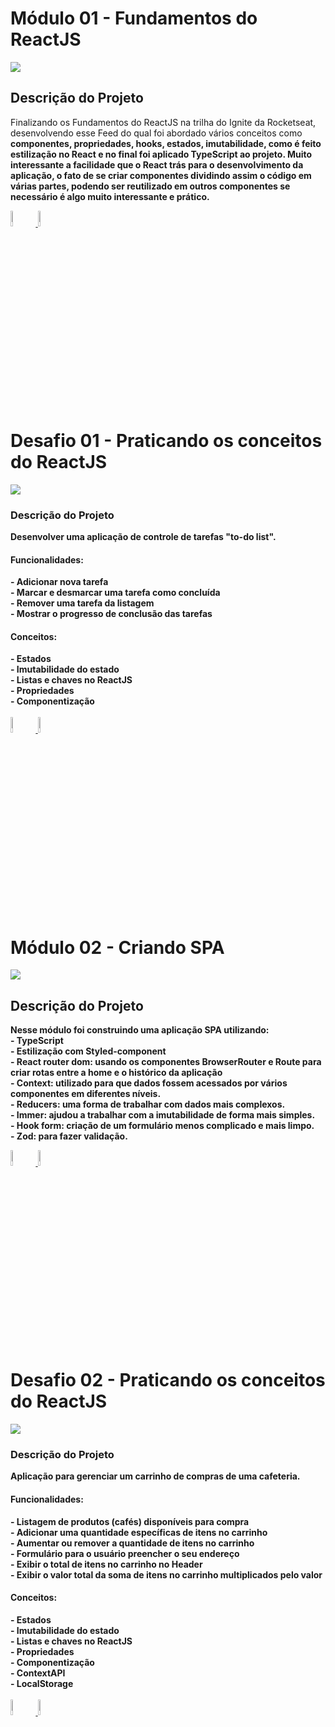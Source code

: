 <div align="left">
<h1>Módulo 01 - Fundamentos do ReactJS</h1>
<p align="left">
<img src="https://user-images.githubusercontent.com/72825535/212352307-e5e30ade-c78a-428b-8326-d4981c9bb655.gif">
</p>


<h2>Descrição do Projeto</h2>
 <p>Finalizando os Fundamentos do ReactJS na trilha do Ignite da Rocketseat, desenvolvendo esse Feed do qual foi abordado vários conceitos como <strong>componentes, propriedades, hooks, estados, imutabilidade, como é feito estilização no React e no final foi aplicado TypeScript ao projeto</string>. Muito interessante a facilidade que o React trás para o desenvolvimento da aplicação, o fato de se criar componentes dividindo assim o código em várias partes, podendo ser reutilizado em outros componentes se necessário é algo muito interessante e prático.</p>

<a href="https://trilha-ignite-fundamentos-reactjs-ts.vercel.app/" target="_blank" rel="nofollow">
 <img src="https://user-images.githubusercontent.com/72825535/218106988-55801e08-7593-4655-b9c9-8c5e26195d17.png" style="width:8%;">
</a>

<a href="https://github.com/mateusrr/igniteReactJS/tree/master/01-fundamentos-reactjs-ts" target="_blank" rel="nofollow">
 <img src="https://user-images.githubusercontent.com/72825535/218106976-1b6a7ac8-c44c-426b-964e-375730b89371.png" style="width:8%;">
</a>

<h1>Desafio 01 - Praticando os conceitos do ReactJS</h1>
<p align="left">
<img src="https://user-images.githubusercontent.com/72825535/211402554-a84c0b1f-fc6f-4ebf-88f3-61d7710f5ce1.gif">
</p>

<h3>Descrição do Projeto</h3>
 <p>Desenvolver uma aplicação de controle de tarefas "to-do list".</p>
 <h4>Funcionalidades:</h4>
    - Adicionar nova tarefa<br>
    - Marcar e desmarcar uma tarefa como concluída<br>
    - Remover uma tarefa da listagem<br>
    - Mostrar o progresso de conclusão das tarefas<br>
 <h4>Conceitos:</h4>
    - Estados<br>
    - Imutabilidade do estado<br>
    - Listas e chaves no ReactJS<br>
    - Propriedades<br>
    - Componentização<br>
 <br>
<a href="https://trilha-ignite-reactjs-desafio01.vercel.app/" target="_blank" rel="nofollow">
 <img src="https://user-images.githubusercontent.com/72825535/218106988-55801e08-7593-4655-b9c9-8c5e26195d17.png" style="width:8%;">
</a>

<a href="https://github.com/mateusrr/igniteReactJS/tree/master/desafio01" target="_blank" rel="nofollow">
 <img src="https://user-images.githubusercontent.com/72825535/218106976-1b6a7ac8-c44c-426b-964e-375730b89371.png" style="width:8%;">
</a>

<h1>Módulo 02 - Criando SPA</h1>
<p align="left">
<img src="https://user-images.githubusercontent.com/72825535/218113909-03bf873d-c074-4d0e-9db5-66dbb42f7003.gif">
</p>


<h2>Descrição do Projeto</h2>
 <p>Nesse módulo foi construindo uma aplicação SPA utilizando:<br>
- TypeScript<br>
- Estilização com Styled-component<br>
- React router dom: usando os componentes BrowserRouter e Route para criar rotas entre a home e o histórico da aplicação<br>
- Context: utilizado para que dados fossem acessados por vários componentes em diferentes níveis.<br>
- Reducers: uma forma de trabalhar com dados mais complexos.<br>
- Immer: ajudou a trabalhar com a imutabilidade de forma mais simples.<br>
- Hook form: criação de um formulário menos complicado e mais limpo.<br>
- Zod: para fazer validação.</p>

<a href="https://ignite-timer-lilac.vercel.app/" target="_blank" rel="nofollow">
 <img src="https://user-images.githubusercontent.com/72825535/218106988-55801e08-7593-4655-b9c9-8c5e26195d17.png" style="width:8%;">
</a>

<a href="https://github.com/mateusrr/igniteReactJS/tree/master/02-ignite-timer" target="_blank" rel="nofollow">
 <img src="https://user-images.githubusercontent.com/72825535/218106976-1b6a7ac8-c44c-426b-964e-375730b89371.png" style="width:8%;">
</a>

<h1>Desafio 02 - Praticando os conceitos do ReactJS</h1>
<p align="left">
<img src="https://user-images.githubusercontent.com/72825535/222239433-ff045784-798d-4530-b991-a4c1ded19be5.gif">
</p>

<h3>Descrição do Projeto</h3>
 <p>Aplicação para gerenciar um carrinho de compras de uma cafeteria.</p>
 <h4>Funcionalidades:</h4>
    - Listagem de produtos (cafés) disponíveis para compra<br>
    - Adicionar uma quantidade específicas de itens no carrinho<br>
    - Aumentar ou remover a quantidade de itens no carrinho<br>
    - Formulário para o usuário preencher o seu endereço<br>
    - Exibir o total de itens no carrinho no Header<br>
    - Exibir o valor total da soma de itens no carrinho multiplicados pelo valor<br>
 <h4>Conceitos:</h4>
    - Estados<br>
    - Imutabilidade do estado<br>
    - Listas e chaves no ReactJS<br>
    - Propriedades<br>
    - Componentização<br>
    - ContextAPI<br>
    - LocalStorage<br>
 <br>
<a href="https://trilha-ignite-reactjs-desafio02.vercel.app/" target="_blank" rel="nofollow">
 <img src="https://user-images.githubusercontent.com/72825535/218106988-55801e08-7593-4655-b9c9-8c5e26195d17.png" style="width:8%;">
</a>

<a href="https://github.com/mateusrr/igniteReactJS/tree/master/desafio02" target="_blank" rel="nofollow">
 <img src="https://user-images.githubusercontent.com/72825535/218106976-1b6a7ac8-c44c-426b-964e-375730b89371.png" style="width:8%;">
</a>
